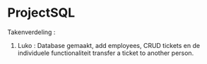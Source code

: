 # ProjectSQL

Takenverdeling :

1. Luko : Database gemaakt, add employees, CRUD tickets en de individuele functionaliteit transfer a ticket to another person.